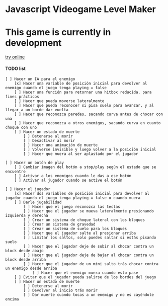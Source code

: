 # Javascript Videogame Level Maker

# This game is currently in development

[try online](https://luizon.github.io/LevelMaker/)

#### TODO list

	[ ] Hacer un IA para el enemigo
		[x] Hacer una variable de posición inicial para devolver al enemigo cuando el juego tenga playing = false
		[ ] Hacer una función para retornar una hitbox reducida, para fines prácticos
		[ ] Hacer que pueda moverse lateralmente
		[ ] Hacer que pueda reconocer si pisa suelo para avanzar, y al llegar a un borde dar vuelta
		[ ] Hacer que reconozca paredes, sacando curva antes de chocar con una
		[ ] Hacer que reconozca a otros enemigos, sacando curva en cuanto choque con uno
		[ ] Hacer un estado de muerte
			[ ] Detenerse al morir
			[ ] Desactivar al morir
			[ ] Hacer una animación de muerte
			[ ] Volverse invisible y luego volver a la posición inicial
			[ ] Hacer que muera al ser aplastado por el jugador

	[ ] Hacer un botón de play
		[ ] Cambiar imagen del botón a stop/play según el estado que se encuentre
		[ ] Activar a los enemigos cuando le das a ese botón
		[ ] Activar al jugador cuando se active el botón

	[ ] Hacer el jugador
		[x] Hacer dos variables de posición inicial para devolver al jugador cuando el juego tenga playing = false o cuando muera
		[ ] Darle jugabilidad
			[ ] Hacer que el juego reconozca las teclas
			[ ] Hacer que el jugador se mueva lateralmente presionando izquierda y derecha
			[ ] Crear un sistema de choque lateral con los bloques
			[ ] Crear un sistema de gravedad
			[ ] Crear un sistema de suelo para los bloques
			[ ] Hacer que el jugador salte al presionar arriba
			[ ] Limitar los saltos, solo puedes saltar si estás pisando suelo
			[ ] Hacer que el jugador deje de subir al chocar contra un block desde abajo
			[ ] Hacer que el jugador deje de bajar al chocar contra un block desde arriba
			[ ] Hacer que el jugador de un mini salto trás chocar contra un enemigo desde arriba
				[ ] Hacer que el enemigo muera cuando esto pase
		[ ] Evitar que el jugador pueda salirse de los bordes del juego
		[ ] Hacer un estado de muerte
			[ ] Detenerse al morir
			[ ] Devolver al inicio trás morir
			[ ] Dar muerte cuando tocas a un enemigo y no es cayéndole encima
